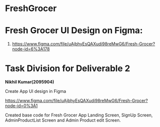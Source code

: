 # FreshGrocer

# Fresh Grocer UI Design on Figma:

1. https://www.figma.com/file/uAjbhyEsQAXudi98reMwG6/Fresh-Grocer?node-id=6%3A178

# Task Division for Deliverable 2

**Nikhil Kumar(2095904)**

Create App UI design in Figma

https://www.figma.com/file/uAjbhyEsQAXudi98reMwG6/Fresh-Grocer?node-id=0%3A1

Created base code for Fresh Grocer App Landing Screen, SignUp Screen, AdminProductList Screen and Admin Product edit Screen.
